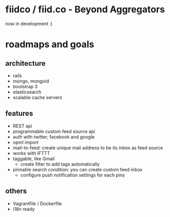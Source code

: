 # fiidco / fiid.co - Beyond Aggregators
now in development :)

# roadmaps and goals

## architecture
- rails 
- mongo, mongoid
- bootstrap 3
- elasticsearch
- scalable cache servers

## features
- REST api
- programmable custom feed source api
- auth with twitter, facebook and google
- opml import
- mail-to-feed: create unique mail address to be its inbox as feed source 
- works with IFTTT
- taggable, like Gmail
  - create filter to add tags automatically
- pinnable search condition: you can create custom feed inbox
  - configure push notification settings for each pins 

## others
- Vagrantfile / Dockerfile
- i18n ready


